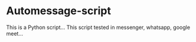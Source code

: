 # Automessage-script
This is a Python script...
This script tested in messenger, whatsapp, google meet...
